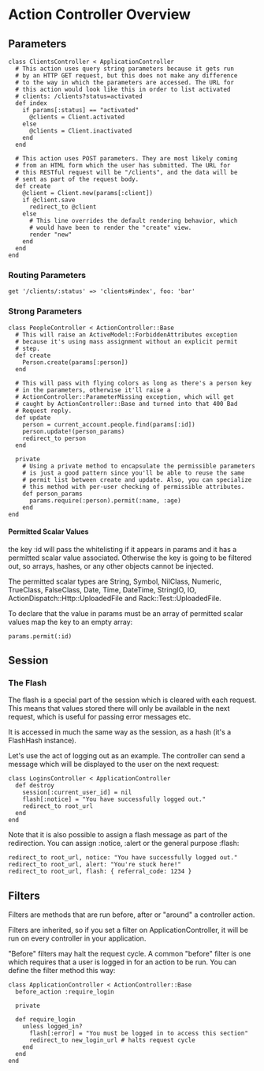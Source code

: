 # Action Controller Overview

## Parameters

	class ClientsController < ApplicationController
	  # This action uses query string parameters because it gets run
	  # by an HTTP GET request, but this does not make any difference
	  # to the way in which the parameters are accessed. The URL for
	  # this action would look like this in order to list activated
	  # clients: /clients?status=activated
	  def index
	    if params[:status] == "activated"
	      @clients = Client.activated
	    else
	      @clients = Client.inactivated
	    end
	  end
	 
	  # This action uses POST parameters. They are most likely coming
	  # from an HTML form which the user has submitted. The URL for
	  # this RESTful request will be "/clients", and the data will be
	  # sent as part of the request body.
	  def create
	    @client = Client.new(params[:client])
	    if @client.save
	      redirect_to @client
	    else
	      # This line overrides the default rendering behavior, which
	      # would have been to render the "create" view.
	      render "new"
	    end
	  end
	end

### Routing Parameters

	get '/clients/:status' => 'clients#index', foo: 'bar'

### Strong Parameters

	class PeopleController < ActionController::Base
	  # This will raise an ActiveModel::ForbiddenAttributes exception
	  # because it's using mass assignment without an explicit permit
	  # step.
	  def create
	    Person.create(params[:person])
	  end
	 
	  # This will pass with flying colors as long as there's a person key
	  # in the parameters, otherwise it'll raise a
	  # ActionController::ParameterMissing exception, which will get
	  # caught by ActionController::Base and turned into that 400 Bad
	  # Request reply.
	  def update
	    person = current_account.people.find(params[:id])
	    person.update!(person_params)
	    redirect_to person
	  end
	 
	  private
	    # Using a private method to encapsulate the permissible parameters
	    # is just a good pattern since you'll be able to reuse the same
	    # permit list between create and update. Also, you can specialize
	    # this method with per-user checking of permissible attributes.
	    def person_params
	      params.require(:person).permit(:name, :age)
	    end
	end

#### Permitted Scalar Values

the key :id will pass the whitelisting if it appears in params and it has a permitted scalar value associated. Otherwise the key is going to be filtered out, so arrays, hashes, or any other objects cannot be injected.

The permitted scalar types are String, Symbol, NilClass, Numeric, TrueClass, FalseClass, Date, Time, DateTime, StringIO, IO, ActionDispatch::Http::UploadedFile and Rack::Test::UploadedFile.

To declare that the value in params must be an array of permitted scalar values map the key to an empty array:

	params.permit(:id)

## Session

### The Flash

The flash is a special part of the session which is cleared with each request. This means that values stored there will only be available in the next request, which is useful for passing error messages etc.

It is accessed in much the same way as the session, as a hash (it's a FlashHash instance).

Let's use the act of logging out as an example. The controller can send a message which will be displayed to the user on the next request:

	class LoginsController < ApplicationController
	  def destroy
	    session[:current_user_id] = nil
	    flash[:notice] = "You have successfully logged out."
	    redirect_to root_url
	  end
	end

Note that it is also possible to assign a flash message as part of the redirection. You can assign :notice, :alert or the general purpose :flash:

	redirect_to root_url, notice: "You have successfully logged out."
	redirect_to root_url, alert: "You're stuck here!"
	redirect_to root_url, flash: { referral_code: 1234 }	

## Filters

Filters are methods that are run before, after or "around" a controller action.

Filters are inherited, so if you set a filter on ApplicationController, it will be run on every controller in your application.

"Before" filters may halt the request cycle. A common "before" filter is one which requires that a user is logged in for an action to be run. You can define the filter method this way:
	
	class ApplicationController < ActionController::Base
	  before_action :require_login
	 
	  private
	 
	  def require_login
	    unless logged_in?
	      flash[:error] = "You must be logged in to access this section"
	      redirect_to new_login_url # halts request cycle
	    end
	  end
	end

